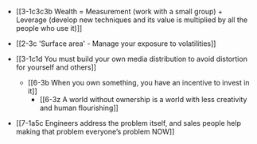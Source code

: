 - [[3-1c3c3b Wealth = Measurement (work with a small group) + Leverage (develop new techniques and its value is multiplied by all the people who use it)]]

- [[2-3c 'Surface area' - Manage your exposure to volatilities]]

- [[3-1c1d You must build your own media distribution to avoid distortion for yourself and others]]
	- [[6-3b When you own something, you have an incentive to invest in it]]
		- [[6-3z A world without ownership is a world with less creativity and human flourishing]]

- [[7-1a5c Engineers address the problem itself, and sales people help making that problem everyone’s problem NOW]]
